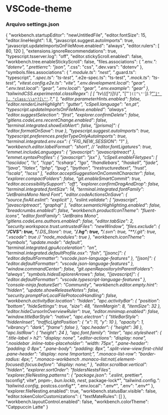 # VSCode-theme
### Arquivo settings.json

{
  "workbench.startupEditor": "newUntitledFile",
  "editor.fontSize": 15,
  "editor.lineHeight": 1.8,
  "javascript.suggest.autoImports": true,
  "javascript.updateImportsOnFileMove.enabled": "always",
  "editor.rulers": [
    80,
    120
  ],
  "extensions.ignoreRecommendations": true,
  "typescript.tsserver.log": "off",
  "editor.stickyScroll.enabled": false,
  "workbench.tree.enableStickyScroll": false,
  "files.associations": {
    ".env.*": "dotenv",
    ".prettierrc": "json",
    "*.css": "css",
    ".dev.vars": "dotenv"
  },
  "symbols.files.associations": {
    "*.module.ts": "nest",
    "*.guard.ts": "typescript",
    "*.spec.ts": "ts-test",
    "*.e2e-spec.ts": "ts-test",
    "*.mock.ts": "ts-test",
    "vitest.config.e2e.ts": "vite",
    ".env.development.local": "gear",
    ".env.test.local": "gear",
    ".env.local": "gear",
    ".env.example": "gear"
  },
  "tailwindCSS.experimental.classRegex": [
    [
      "tv\\(([^)]*)\\)",
      "[\"'`]([^\"'`]*).*?[\"'`]"
    ],
    "class:\\s*?[\"'`]([^\"'`]*).*?,"
  ],
  "editor.parameterHints.enabled": false,
  "editor.renderLineHighlight": "gutter",
  "cSpell.language": "en,pt",
  "typescript.updateImportsOnFileMove.enabled": "always",
  "editor.suggestSelection": "first",
  "explorer.confirmDelete": false,
  "gitlens.codeLens.recentChange.enabled": false,
  "terminal.integrated.showExitAlert": false,
  "[prisma]": {
    "editor.formatOnSave": true
  },
  "typescript.suggest.autoImports": true,
  "typescript.preferences.preferTypeOnlyAutoImports": true,
  "terminal.integrated.env.osx": {
    "FIG_NEW_SESSION": "1"
  },
  "workbench.editor.labelFormat": "short",
  // "editor.fontLigatures": true,
  "emmet.includeLanguages": {
    "javascript": "javascriptreact"
  },
  "emmet.syntaxProfiles": {
    "javascript": "jsx"
  },
  "cSpell.enableFiletypes": [
    "!asciidoc",
    "!c",
    "!cpp",
    "!csharp",
    "!go",
    "!handlebars",
    "!haskell",
    "!jade",
    "!java",
    "!latex",
    "!php",
    "!pug",
    "!python",
    "!restructuredtext",
    "!rust",
    "!scala",
    "!scss"
  ],
  "editor.acceptSuggestionOnCommitCharacter": false,
  "explorer.compactFolders": false,
  "git.enableSmartCommit": true,
  "editor.accessibilitySupport": "off",
  "explorer.confirmDragAndDrop": false,
  "terminal.integrated.fontSize": 14,
  "terminal.integrated.fontFamily": "JetBrainsMono Nerd Font",
  "editor.codeActionsOnSave": {
    "source.fixAll.eslint": "explicit"
  },
  "eslint.validate": [
    "javascript",
    "javascriptreact",
    "graphql"
  ],
  "editor.semanticHighlighting.enabled": false,
  "breadcrumbs.enabled": false,
  "workbench.productIconTheme": "fluent-icons",
  "editor.fontFamily": "JetBrains Mono",
  "gitlens.codeLens.authors.enabled": false,
  "editor.tabSize": 2,
  "security.workspace.trust.untrustedFiles": "newWindow",
  "files.exclude": {
    "**\/CVS": true,
    "**\/.DS_Store": true,
    "**\/.hg": true,
    "**\/.svn": true,
    "**\/.git": true,
    ".vscode": true
    // "node_modules": true
  },
  "workbench.iconTheme": "symbols",
  "update.mode": "default",
  "terminal.integrated.gpuAcceleration": "on",
  "terminal.integrated.defaultProfile.osx": "fish",
  "[jsonc]": {
    "editor.defaultFormatter": "vscode.json-language-features"
  },
  "[json]": {
    "editor.defaultFormatter": "vscode.json-language-features"
  },
  "window.commandCenter": false,
  "git.openRepositoryInParentFolders": "always",
  "symbols.hidesExplorerArrows": false,
  "[javascript]": {
    "editor.defaultFormatter": "vscode.typescript-language-features"
  },
  "console-ninja.featureSet": "Community",
  "workbench.editor.empty.hint": "hidden",
  "update.showReleaseNotes": false,
  "security.promptForLocalFileProtocolHandling": false,
  "workbench.activityBar.location": "hidden",
  "apc.activityBar": {
    "position": "bottom",
    "hideSettings": true,
    "size": 48,
    "itemMargin": 8,
    "itemSize": 32
  },
  "editor.hideCursorInOverviewRuler": true,
  "editor.minimap.enabled": false,
  "window.titleBarStyle": "native",
  "apc.electron": {
    "titleBarStyle": "hiddenInset",
    "trafficLightPosition": {
      "x": 11,
      "y": 10
    },
    "opacity": 1,
    "vibrancy": "dark",
    "frame": false
  },
  "apc.header": {
    "height": 36
  },
  "apc.listRow": {
    "height": 24
  },
  "apc.font.family": "Inter",
  "apc.stylesheet": {
    ".title-label > h2": "display: none",
    ".editor-actions": "display: none",
    ".nosidebar .inline-tabs-placeholder": "width: 75px",
    ".pane-header": "padding: 0 8px",
    ".pane-body": "padding: 8px",
    ".split-view-view:first-child .pane-header": "display: none !important;",
    ".monaco-list-row": "border-radius: 4px;",
    ".monaco-workbench .monaco-list:not(.element-focused):focus:before": "display: none;"
  },
  "editor.scrollbar.vertical": "hidden",
  "explorer.sortOrder": "foldersNestsFiles",
  "explorer.fileNesting.patterns": {
    "package.json": ".eslint*, prettier*, tsconfig*, vite*, pnpm-*, bun.lockb, nest*, package-lock*",
    "tailwind.config.*": "tailwind.config*, postcss.config*",
    ".env.local": ".env*",
    ".env": ".env*"
  },
  "explorer.fileNesting.enabled": true,
  "workbench.statusBar.visible": false,
  "editor.tokenColorCustomizations": {
    "textMateRules": []
  },
  "workbench.layoutControl.enabled": false,
  "workbench.colorTheme": "Catppuccin Latte"
}
